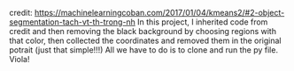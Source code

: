 credit: https://machinelearningcoban.com/2017/01/04/kmeans2/#2-object-segmentation-tach-vt-th-trong-nh
In this project, I inherited code from credit and then removing the black background by choosing regions with that color, then collected the coordinates and removed them in the original potrait (just that simple!!!)
All we have to do is to clone and run the py file. Viola!
